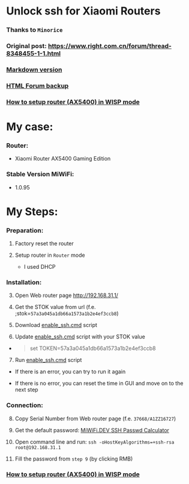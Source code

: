 # Unlock ssh for Xiaomi Routers

### Thanks to `Minorice`

### Original post: https://www.right.com.cn/forum/thread-8348455-1-1.html

### [Markdown version](https://github.com/dary1337/unlock-ssh-xiaomi-router/blob/master/BACKUP.md)

### [HTML Forum backup](https://github.com/dary1337/unlock-ssh-xiaomi-router/releases/tag/forum_backup)

### [How to setup router (AX5400) in WISP mode](https://github.com/dary1337/wisp-mode-redmi-ax5400)

# My case:

### Router: 
- Xiaomi Router AX5400 Gaming Edition

### Stable Version MiWiFi:
- 1.0.95

# My Steps:

### Preparation:

1) Factory reset the router

2) Setup router in `Router` mode
   - I used DHCP

### Installation:

3) Open Web router page http://192.168.31.1/

4) Get the STOK value from url (f.e. ;stok=`57a3a045a1db66a1573a1b2e4ef3ccb8`)

5) Download [enable_ssh.cmd](https://raw.githubusercontent.com/dary1337/unlock-ssh-xiaomi-router/refs/heads/master/enable_ssh.cmd) script 

6) Update [enable_ssh.cmd](https://raw.githubusercontent.com/dary1337/unlock-ssh-xiaomi-router/refs/heads/master/enable_ssh.cmd) script with your STOK value 

 - > set TOKEN=57a3a045a1db66a1573a1b2e4ef3ccb8

7) Run [enable_ssh.cmd](https://raw.githubusercontent.com/dary1337/unlock-ssh-xiaomi-router/refs/heads/master/enable_ssh.cmd) script

- If there is an error, you can try to run it again

- If there is no error, you can reset the time in GUI and move on to the next step

### Connection:

8) Copy Serial Number from Web router page (f.e. `37668/A1ZZ16727`)

9) Get the default password: [MiWiFi.DEV SSH Passwd Calculator](https://miwifi.dev/ssh)

10) Open command line and run: `ssh -oHostKeyAlgorithms=+ssh-rsa root@192.168.31.1`

11) Fill the password from `step 9` (by clicking RMB)

### [How to setup router (AX5400) in WISP mode](https://github.com/dary1337/wisp-mode-redmi-ax5400)
